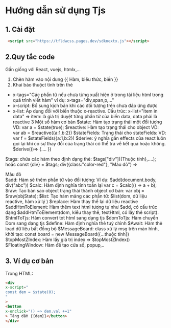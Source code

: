 # Hướng dẫn sử dụng Tjs
## 1. Cài đặt

```html
 <script src="https://tfldwcss.pages.dev/sdknextx.js"></script>

```
## 2.Quy tắc code
Gần giống với React, vuejs, htmlx,...
1. Chèn hàm vào nội dung
   {{ Hàm, biểu thức, biến }}
2. Khai báo thuộct tính trên thẻ
  + x-tags="Các phần tử nếu chưa từng xuất hiện ở trong tài liệu html trong quá trình viết hàm" ví dụ: x-tags="div,span,p,..."
  + x-script: Bổ sung kịch bản khi các đối tượng trên chưa đáp ứng được
  + x-list: Áp dụng đối với biến <varname>  thuộc  x-reactive.
    Cấu trúc: x-list="item in data" => item: là giá trị duyệt từng phần tử của biến data, data phải là reactive 
3  Một số hàm cơ bản
  $state: Hàm tạo trạng thái một đối tượng VD: var a = $state(true);
  $reactive: Hàm tạo trạng thái cho object VD: var ab = $reactive({a:1,b:2})
  $stateFields: Trạng thái cho stateFields: VD: var f = $stateFields({a:1,b:2})
  $derive: ý nghĩa gần effects của react luôn gọi lại khi có sự thay đổi của trạng thái có thể trả về kết quả hoặc không. $derive(()=> {.... })

  $tags: chứa các hàm theo định dạng thẻ: $tags["div"]({Thuộc tính},....); hoặc const {div} = $tags; div({class:"color-red"}, "Màu đỏ") => <div class="color-red"> Màu đỏ</div>
  $add: Hàm sẽ thêm phần tử vào đối tượng: Ví dụ: $add(document.body, div("abc"))
  $calc: Hàm định nghĩa tính toán lại var c = $calc(() => a + b);
  $raw: Tạo bản sao object trạng thái thành object cơ bản: var obj = $raw(objState);
  $list: Tạo hàm mảng các phần tử: $list(dom, dữ liệu reactive, hàm xử lý )
  $replace: Hàm thay thế lại dữ liệu reactive
  $addHtmToElement: Hàm thêm text html tương tự như $add, có cấu trúc dạng $addHtmToElement(dom, kiểu thay thế, textHtml, có lấy thẻ script).
  $htmlToTjs: Hàm convert txt html sang dạng tjs
  $domToTjs: Hàm chuyển Dom sang dạng tjs
  $define: Hàm định nghĩa thẻ tuỳ chỉnh
  $Await: Hàm  thẻ load dữ liệu bất đồng bộ
  $MessageBoard: class xử lý msg trên màn hình, khởi tạo: const board = new MessageBoard({...thuộc tính})
  $topMostZIndex: Hàm lấy giá trị index => $topMostZIndex()
  $FloatingWindow: Hàm để tạo cửa sổ, popup,..
## 3. Ví dụ cơ bản
Trong HTML:

```html
<div
x-script="
const dem = $state(0);
"
>
<button
x-onclick="() => dem.val +=1"
> Tăng dần {{dem}}</button>
</div>
```
